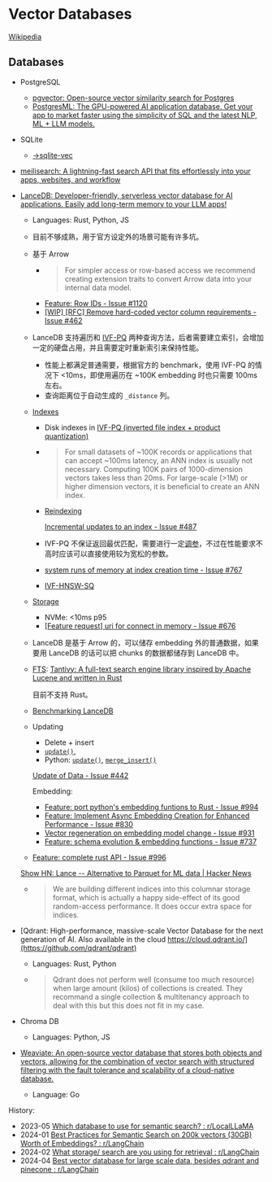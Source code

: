 # Vector Databases
[Wikipedia](https://en.wikipedia.org/wiki/Vector_database)

## Databases
- PostgreSQL
  - [pgvector: Open-source vector similarity search for Postgres](https://github.com/pgvector/pgvector)
  - [PostgresML: The GPU-powered AI application database. Get your app to market faster using the simplicity of SQL and the latest NLP, ML + LLM models.](https://github.com/postgresml/postgresml)

- SQLite
  - [→sqlite-vec](../Relational/DBMS/SQLite/README.md#extensions)

- [meilisearch: A lightning-fast search API that fits effortlessly into your apps, websites, and workflow](https://github.com/meilisearch/meilisearch)

- [LanceDB: Developer-friendly, serverless vector database for AI applications. Easily add long-term memory to your LLM apps!](https://github.com/lancedb/lancedb)
  - Languages: Rust, Python, JS
  - 目前不够成熟，用于官方设定外的场景可能有许多坑。
  - 基于 Arrow
    - > For simpler access or row-based access we recommend creating extension traits to convert Arrow data into your internal data model.
    - [Feature: Row IDs - Issue #1120](https://github.com/lancedb/lancedb/issues/1120)
    - [\[WIP\] \[RFC\] Remove hard-coded vector column requirements - Issue #462](https://github.com/lancedb/lancedb/issues/462)
  - LanceDB 支持遍历和 [IVF-PQ](https://lancedb.github.io/lancedb/concepts/index_ivfpq/) 两种查询方法，后者需要建立索引，会增加一定的硬盘占用，并且需要定时重新索引来保持性能。
    - 性能上都满足普通需要，根据官方的 benchmark，使用 IVF-PQ 的情况下 <10ms，即使用遍历在 ~100K embedding 时也只需要 100ms 左右。
    - 查询距离位于自动生成的 `_distance` 列。
  - [Indexes](https://docs.rs/lancedb/latest/lancedb/index/enum.Index.html)
    - Disk indexes in [IVF-PQ (inverted file index + product quantization)](https://lancedb.github.io/lancedb/concepts/index_ivfpq/)
    - > For small datasets of ~100K records or applications that can accept ~100ms latency, an ANN index is usually not necessary. Computing 100K pairs of 1000-dimension vectors takes less than 20ms. For large-scale (>1M) or higher dimension vectors, it is beneficial to create an ANN index.
    - [Reindexing](https://lancedb.github.io/lancedb/concepts/data_management/#reindexing)

      [Incremental updates to an index - Issue #487](https://github.com/lancedb/lancedb/issues/487)

    - IVF-PQ 不保证返回最优匹配，需要进行一定[调参](https://lancedb.github.io/lancedb/faq/#do-i-need-to-set-a-refine-factor-when-using-an-index)，不过在性能要求不高时应该可以直接使用较为宽松的参数。
    - [system runs of memory at index creation time - Issue #767](https://github.com/lancedb/lancedb/issues/767)
    - [IVF-HNSW-SQ](https://docs.rs/lancedb/latest/lancedb/index/vector/struct.IvfHnswSqIndexBuilder.html)
  - [Storage](https://lancedb.github.io/lancedb/concepts/storage/)
    - NVMe: <10ms p95
    - [\[Feature request\] uri for connect in memory - Issue #676](https://github.com/lancedb/lancedb/issues/676)
  - LanceDB 是基于 Arrow 的，可以储存 embedding 外的普通数据，如果要用 LanceDB 的话可以把 chunks 的数据都储存到 LanceDB 中。
  - [FTS](https://lancedb.github.io/lancedb/fts/): [Tantivy: A full-text search engine library inspired by Apache Lucene and written in Rust](https://github.com/quickwit-oss/tantivy)

    目前不支持 Rust。
  - [Benchmarking LanceDB](https://blog.lancedb.com/benchmarking-lancedb-92b01032874a/)
  - Updating
    - Delete + insert
    - [`update()`](https://docs.rs/lancedb/latest/lancedb/table/struct.Table.html#method.update), 
    - Python: [`update()`](https://lancedb.github.io/lancedb/python/python/#lancedb.table.Table.update), [`merge_insert()`](https://lancedb.github.io/lancedb/python/python/#lancedb.table.Table.merge_insert)
  
    [Update of Data - Issue #442](https://github.com/lancedb/lancedb/issues/442)

    Embedding:
    - [Feature: port python's embedding funtions to Rust - Issue #994](https://github.com/lancedb/lancedb/issues/994)
    - [Feature: Implement Async Embedding Creation for Enhanced Performance - Issue #830](https://github.com/lancedb/lancedb/issues/830)
    - [Vector regeneration on embedding model change - Issue #931](https://github.com/lancedb/lancedb/issues/931)
    - [Feature: schema evolution & embedding functions - Issue #737](https://github.com/lancedb/lancedb/issues/737)
  
  - [Feature: complete rust API - Issue #996](https://github.com/lancedb/lancedb/issues/996)

  [Show HN: Lance -- Alternative to Parquet for ML data | Hacker News](https://news.ycombinator.com/item?id=36144450)
  - > We are building different indices into this columnar storage format, which is actually a happy side-effect of its good random-access performance. It does occur extra space for indices.

- [Qdrant: High-performance, massive-scale Vector Database for the next generation of AI. Also available in the cloud https://cloud.qdrant.io/](https://github.com/qdrant/qdrant)
  - Languages: Rust, Python
  - > Qdrant does not perform well (consume too much resource) when large amount (kilos) of collections is created. They recommand a single collection & multitenancy approach to deal with this but this does not fit in my case.

- Chroma DB
  - Languages: Python, JS

- [Weaviate: An open-source vector database that stores both objects and vectors, allowing for the combination of vector search with structured filtering with the fault tolerance and scalability of a cloud-native database​.](https://github.com/weaviate/weaviate)
  - Language: Go

History:
- 2023-05 [Which database to use for semantic search? : r/LocalLLaMA](https://www.reddit.com/r/LocalLLaMA/comments/13tp2sr/which_database_to_use_for_semantic_search/)
- 2024-01 [Best Practices for Semantic Search on 200k vectors (30GB) Worth of Embeddings? : r/LangChain](https://www.reddit.com/r/LangChain/comments/1acxxbw/best_practices_for_semantic_search_on_200k/)
- 2024-02 [What storage/ search are you using for retrieval : r/LangChain](https://www.reddit.com/r/LangChain/comments/1b1x880/what_storage_search_are_you_using_for_retrieval/)
- 2024-04 [Best vector database for large scale data, besides qdrant and pinecone : r/LangChain](https://www.reddit.com/r/LangChain/comments/1c2t59t/best_vector_database_for_large_scale_data_besides/)